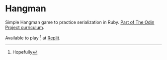 # Hangman

Simple Hangman game to practice serialization in Ruby. [Part of The Odin Project curriculum](https://www.theodinproject.com/lessons/ruby-hangman).

Available to play [^1] at [Replit](https://replit.com/@mfmatos/Hangman).

[^1]: Hopefully